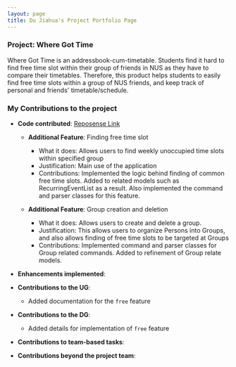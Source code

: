 ```yaml
---
layout: page
title: Du Jiahua's Project Portfolio Page
---
```

### Project: Where Got Time

Where Got Time is an addressbook-cum-timetable. Students find it hard to find free time slot within their group of
friends in NUS as they have to compare their timetables. Therefore, this product helps students to easily find free time
slots within a group of NUS friends, and keep track of personal and friends' timetable/schedule.

### My Contributions to the project
* **Code contributed**:
  [Reposense Link](https://nus-cs2103-ay2223s2.github.io/tp-dashboard/?search=edures888&breakdown=true)
  * **Additional Feature**: Finding free time slot
      * What it does: Allows users to find weekly unoccupied time slots within specified group
      * Justification: Main use of the application
      * Contributions: Implemented the logic behind finding of common free time slots. Added to related models such as RecurringEventList as a result. Also implemented the command and parser classes for this feature.

  * **Additional Feature**: Group creation and deletion
    * What it does: Allows users to create and delete a group.
    * Justification: This allows users to organize Persons into Groups, and also allows finding of free time slots to be targeted at Groups
    * Contributions: Implemented command and parser classes for Group related commands. Added to refinement of Group relate models.

* **Enhancements implemented**:

* **Contributions to the UG**:
  * Added documentation for the `free` feature
  
* **Contributions to the DG**:
  * Added details for implementation of `free` feature

* **Contributions to team-based tasks**:

* **Contributions beyond the project team**:
